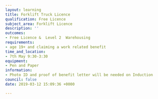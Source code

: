 ```yaml
---
layout: learning
title: Forklift Truck Licence
qualification: Free Licence
subject_area: Forklift Licence
description: ''
outcomes:
- Free Licence &  Level 2  Warehousing
requirements:
- age 19+ and claiming a work related benefit
time_and_location:
- 7th May 9:30-3:30
equipment:
- Pen and Paper
information:
- Photo ID and proof of benefit letter will be needed on Induction
council: false
date: 2019-03-12 15:09:36 +0000

---
```

